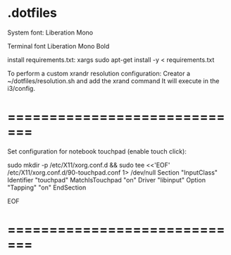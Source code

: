 # .dotfiles
System font:
Liberation Mono

Terminal font
Liberation Mono Bold

install requirements.txt:
xargs sudo apt-get install -y < requirements.txt

To perform a custom xrandr resolution configuration:
Creator a ~/dotfiles/resolution.sh and add the xrand command
It will execute in the i3/config.

# =============================

Set configuration for notebook touchpad (enable touch click):

sudo mkdir -p /etc/X11/xorg.conf.d && sudo tee <<'EOF' /etc/X11/xorg.conf.d/90-touchpad.conf 1> /dev/null
Section "InputClass"
        Identifier "touchpad"
        MatchIsTouchpad "on"
        Driver "libinput"
        Option "Tapping" "on"
EndSection

EOF

# =============================
